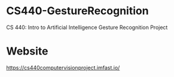 # CS440-GestureRecognition
CS 440: Intro to Artificial Intelligence
Gesture Recognition Project

# Website
https://cs440computervisionproject.imfast.io/
